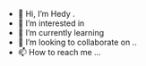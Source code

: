 - 👋 Hi, I’m Hedy .
- 👀 I’m interested in 
- 🌱 I’m currently learning 
- 💞️ I’m looking to collaborate on ..
- 📫 How to reach me ...

<!---
hedy992/hedy992 is a ✨ special ✨ repository because its `README.md` (this file) appears on your GitHub profile.
You can click the Preview link to take a look at your changes.
--->
